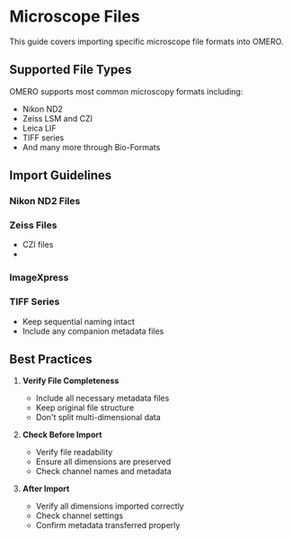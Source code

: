 # Microscope Files

This guide covers importing specific microscope file formats into OMERO.

## Supported File Types

OMERO supports most common microscopy formats including:
- Nikon ND2
- Zeiss LSM and CZI
- Leica LIF
- TIFF series
- And many more through Bio-Formats

## Import Guidelines

### Nikon ND2 Files

### Zeiss Files
- CZI files
- 

### ImageXpress

### TIFF Series
- Keep sequential naming intact
- Include any companion metadata files

## Best Practices

1. **Verify File Completeness**
   - Include all necessary metadata files
   - Keep original file structure
   - Don't split multi-dimensional data

2. **Check Before Import**
   - Verify file readability
   - Ensure all dimensions are preserved
   - Check channel names and metadata

3. **After Import**
   - Verify all dimensions imported correctly
   - Check channel settings
   - Confirm metadata transferred properly